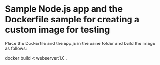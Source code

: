 # Sample Node.js app and the Dockerfile sample for creating a custom image for testing

Place the Dockerfile and the app.js in the same folder and build the image as follows:

docker build -t webserver:1.0 .
